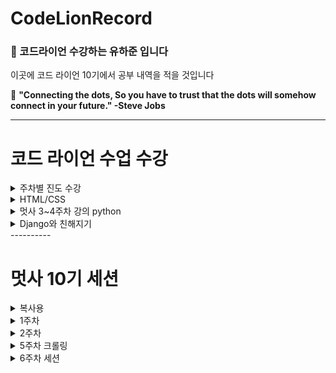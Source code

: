 # CodeLionRecord

### 🦁 코드라이언 수강하는 __유하준__ 입니다 
이곳에 코드 라이언 10기에서 공부 내역을 적을 것입니다

👋 **"Connecting the dots, So you have to trust that the dots will somehow connect in your future." -Steve Jobs**

---

# 코드 라이언 수업 수강

<details>
<summary> 주차별 진도 수강 </summary>
  
  ### 백엔드 트랙

- Django와 친해지기
- [Project 1] 회사 소개 사이트
- [Project 2-1] 개발자 대나무숲 프로젝트 준비하기
- [Project 2-2] 개발자 대나무숲 프로젝트

** Project 1과 2를 마치시고, 뒷 챕터의 학습을 원한다면 자율적으로 수강 하시면 됩니다. **
  
<img width="500" alt="스크린샷 2022-03-28 오후 5 05 52" src="https://user-images.githubusercontent.com/58240677/160354057-d364dc7d-85d1-4d42-a4a4-cdd6c18d331c.png">



</details>

<details>
  
<summary> HTML/CSS </summary>
[HTML/CSS -> Github] (https://github.com/HaJunYoo/CodeLionRecord/tree/main/html_css)
  
</details>

<details>
  
<summary> 멋사 3~4주차 강의 python</summary>
[Python(1) -> Github] (https://github.com/HaJunYoo/CodeLionRecord/tree/main/python)
  
</details>
<details>
<summary>Django와 친해지기</summary>

</details>
----------

# 멋사 10기 세션

<details>
<summary> 복사용 </summary>
</details>


<details>
<summary> 1주차 </summary>
<div>

git master branch terminal 탈출

`$ rm -rf ~/.git`

VS code code . 으로 터미널에서 열기

[https://helloinyong.tistory.com/223](https://helloinyong.tistory.com/223)

mac os에 git hub 설치

[https://lsjsj92.tistory.com/596](https://lsjsj92.tistory.com/596)

github ssh 키 등록 오류 해결 

[https://xho95.github.io/macos/security/openssh/ssh/gitlab/2017/02/22/Using-SSH-on-Mac.html](https://xho95.github.io/macos/security/openssh/ssh/gitlab/2017/02/22/Using-SSH-on-Mac.html)

zsh ~ bash shell 전환

[https://worker-k.tistory.com/entry/mac-m1-bash-zsh-터미널-변경해서-사용하기](https://worker-k.tistory.com/entry/mac-m1-bash-zsh-%ED%84%B0%EB%AF%B8%EB%84%90-%EB%B3%80%EA%B2%BD%ED%95%B4%EC%84%9C-%EC%82%AC%EC%9A%A9%ED%95%98%EA%B8%B0)

</div>
</details>

<details>
<summary> 2주차 </summary>
<div>

  ● node, npm 설치 
  
  Homebrew를 설치 후 아래 명령어를 통해 설치합니다.

  $ brew update 
  
  $ brew install node
  
  $ node -v
  
  $ npm -v
  
  node -v 와 npm -v 를 통해 모두 정상 설치되었는지 확인합니다.

</div>
</details>

<details>
<summary> 5주차 크롤링 </summary>
<div>

[크롤링] (https://github.com/HaJunYoo/CodeLionRecord/tree/main/crawling)

</div>
</details>



<details>
<summary> 6주차 세션 </summary>
<div>

[세션] (https://github.com/HaJunYoo/django_react_basic)

</div>
</details>